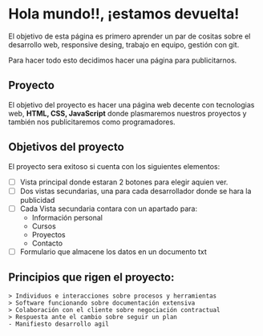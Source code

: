 # Hola mundo!!, ¡estamos devuelta!

El objetivo de esta página es primero aprender un par de cositas sobre el desarrollo web, responsive desing, trabajo en equipo, gestión con git.

Para hacer todo esto decidimos hacer una página para publicitarnos.

## Proyecto
El objetivo del proyecto es hacer una página web decente con tecnologias web, **HTML, CSS, JavaScript** donde plasmaremos nuestros proyectos y también nos publicitaremos como programadores.

## Objetivos del proyecto
El proyecto sera exitoso si cuenta con los siguientes elementos:

- [ ] Vista principal donde estaran 2 botones para elegir aquien ver.
- [ ] Dos vistas secundarias, una para cada desarrollador donde se hara la publicidad
- [ ] Cada Vista secundaria contara con un apartado para:
    - Información personal
    - Cursos
    - Proyectos
    - Contacto
- [ ] Formulario que almacene los datos en un documento txt

## Principios que rigen el proyecto:
    > Individuos e interacciones sobre procesos y herramientas
    > Software funcionando sobre documentación extensiva
    > Colaboración con el cliente sobre negociación contractual
    > Respuesta ante el cambio sobre seguir un plan 
    - Manifiesto desarrollo agil
    

